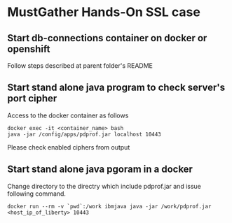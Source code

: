 # MustGather Hands-On SSL case

## Start db-connections container on docker or openshift

Follow steps described at parent folder's README 


## Start stand alone java program to check server's port cipher

Access to the docker container as follows
```
docker exec -it <container_name> bash
java -jar /config/apps/pdprof.jar localhost 10443
```

Please check enabled ciphers from output


## Start stand alone java pgoram in a docker

Change directory to the directry which include pdprof.jar and issue following command.

```
docker run --rm -v `pwd`:/work ibmjava java -jar /work/pdprof.jar <host_ip_of_liberty> 10443
```
